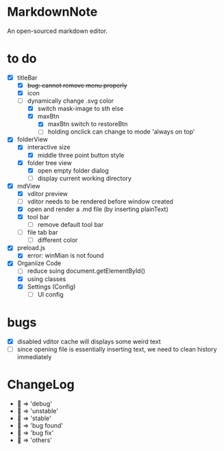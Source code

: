 # MarkdownNote
An open-sourced markdown editor.

# to do
* [x] titleBar
  * [x] ~~bug: cannot remove menu properly~~
  * [x] icon
  * [ ] dynamically change .svg color
    * [x] switch mask-image to sth else
    * [x] maxBtn
      * [x] maxBtn switch to restoreBtn
      * [ ] holding onclick can change to mode 'always on top'
* [x] folderView
  * [x] interactive size
    * [x] middle three point button style
  * [x] folder tree view
    * [x] open empty folder dialog
    * [ ] display current working directory
* [x] mdView
  * [x] vditor preview
  * [ ] vditor needs to be rendered before window created
  * [x] open and render a .md file (by inserting plainText)
  * [x] tool bar
    * [ ] remove default tool bar
  * [ ] file tab bar
    * [ ] different color
* [x] preload.js
  * [x] error: winMian is not found
* [x] Organiize Code
  * [ ] reduce suing document.getElementById()
  * [x] using classes
  * [X] Settings (Config)
    * [ ] UI config

# bugs
* [x] disabled vditor cache will displays some weird text
* [ ] since opening file is essentially inserting text, we need to clean history immediately
# ChangeLog
* 💙 => 'debug'
* 💛 => 'unstable'
* 💚 => 'stable'
* 🧡 => 'bug found'
* 🖤 => 'bug fix'
* 🤍 => 'others'
